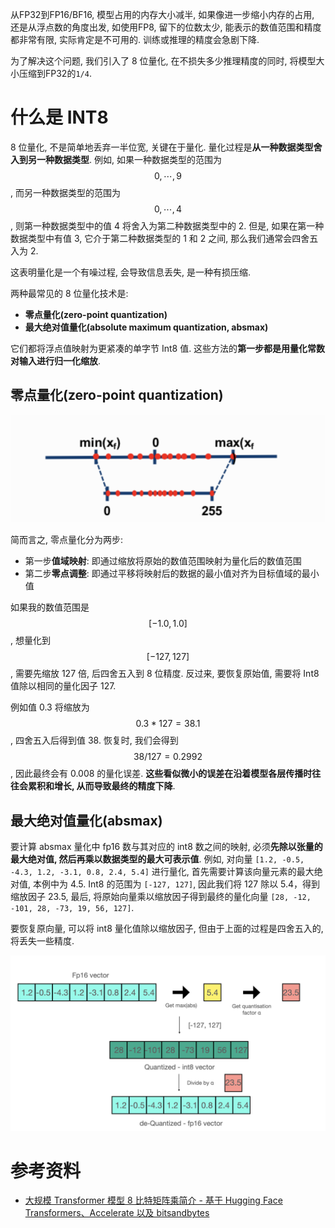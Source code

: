 从FP32到FP16/BF16, 模型占用的内存大小减半, 如果像进一步缩小内存的占用, 还是从浮点数的角度出发, 如使用FP8, 留下的位数太少, 能表示的数值范围和精度都非常有限, 实际肯定是不可用的. 训练或推理的精度会急剧下降.

为了解决这个问题, 我们引入了 8 位量化, 在不损失多少推理精度的同时, 将模型大小压缩到FP32的`1/4`.

# 什么是 INT8

8 位量化, 不是简单地丢弃一半位宽, 关键在于量化. 量化过程是**从一种数据类型舍入到另一种数据类型**. 例如, 如果一种数据类型的范围为$$0,\cdots,9$$, 而另一种数据类型的范围为$$0,\cdots,4$$, 则第一种数据类型中的值 4 将舍入为第二种数据类型中的 2. 但是, 如果在第一种数据类型中有值 3, 它介于第二种数据类型的 1 和 2 之间, 那么我们通常会四舍五入为 2.

这表明量化是一个有噪过程, 会导致信息丢失, 是一种有损压缩.

两种最常见的 8 位量化技术是:

- **零点量化(zero-point quantization)**
- **最大绝对值量化(absolute maximum quantization, absmax)**

它们都将浮点值映射为更紧凑的单字节 Int8 值. 这些方法的**第一步都是用量化常数对输入进行归一化缩放**.

## 零点量化(zero-point quantization)

![](/resources/images/llm/float-4.png)

简而言之, 零点量化分为两步:

- 第一步**值域映射**: 即通过缩放将原始的数值范围映射为量化后的数值范围
- 第二步**零点调整**: 即通过平移将映射后的数据的最小值对齐为目标值域的最小值

如果我的数值范围是$$[-1.0, 1.0]$$, 想量化到$$[-127, 127]$$, 需要先缩放 127 倍, 后四舍五入到 8 位精度. 反过来, 要恢复原始值, 需要将 Int8 值除以相同的量化因子 127.

例如值 0.3 将缩放为 $$0.3 * 127 = 38.1$$, 四舍五入后得到值 38. 恢复时, 我们会得到 $$38 / 127 = 0.2992$$, 因此最终会有 0.008 的量化误差. **这些看似微小的误差在沿着模型各层传播时往往会累积和增长, 从而导致最终的精度下降**.

## 最大绝对值量化(absmax)

要计算 absmax 量化中 fp16 数与其对应的 int8 数之间的映射, 必须**先除以张量的最大绝对值, 然后再乘以数据类型的最大可表示值**. 例如, 对向量 `[1.2, -0.5, -4.3, 1.2, -3.1, 0.8, 2.4, 5.4]` 进行量化, 首先需要计算该向量元素的最大绝对值, 本例中为 4.5. Int8 的范围为 `[-127, 127]`, 因此我们将 127 除以 5.4，得到缩放因子 23.5, 最后, 将原始向量乘以缩放因子得到最终的量化向量 `[28, -12, -101, 28, -73, 19, 56, 127]`.

要恢复原向量, 可以将 int8 量化值除以缩放因子, 但由于上面的过程是四舍五入的, 将丢失一些精度.

![](/resources/images/llm/float-6.png)

# 参考资料

- [大规模 Transformer 模型 8 比特矩阵乘简介 - 基于 Hugging Face Transformers、Accelerate 以及 bitsandbytes](https://huggingface.co/blog/zh/hf-bitsandbytes-integration)
